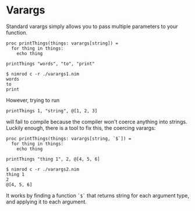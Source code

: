# Varargs

Standard varargs simply allows you to pass multiple parameters to your function.

``` nimrod
proc printThings(things: varargs[string]) =
  for thing in things:
    echo thing

printThings "words", "to", "print"
```
```console
$ nimrod c -r ./varargs1.nim
words
to
print
```

However, trying to run

``` nimrod
printThings 1, "string", @[1, 2, 3]
```

will fail to compile because the compiler won't coerce anything into strings. Luckily enough, there is a tool to fix this, the coercing varargs:

``` nimrod
proc printThings(things: varargs[string, `$`]) =
  for thing in things:
    echo thing

printThings "thing 1", 2, @[4, 5, 6]
```

```console
$ nimrod c -r ./varargs2.nim
thing 1
2
@[4, 5, 6]
```

It works by finding a function `` `$` `` that returns string for each argument type, and applying it to each argument.